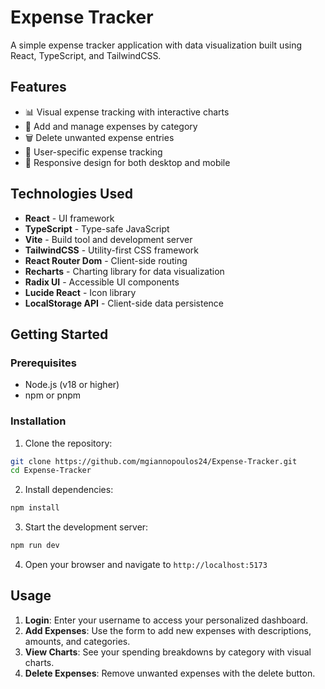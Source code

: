 # Expense Tracker

A simple expense tracker application with data visualization built using React, TypeScript, and TailwindCSS.

## Features

- 📊 Visual expense tracking with interactive charts
- 📝 Add and manage expenses by category
- 🗑️ Delete unwanted expense entries
- 👤 User-specific expense tracking
- 📱 Responsive design for both desktop and mobile

## Technologies Used

- **React** - UI framework
- **TypeScript** - Type-safe JavaScript
- **Vite** - Build tool and development server
- **TailwindCSS** - Utility-first CSS framework
- **React Router Dom** - Client-side routing
- **Recharts** - Charting library for data visualization
- **Radix UI** - Accessible UI components
- **Lucide React** - Icon library
- **LocalStorage API** - Client-side data persistence

## Getting Started

### Prerequisites

- Node.js (v18 or higher)
- npm or pnpm

### Installation

1. Clone the repository:
```bash
git clone https://github.com/mgiannopoulos24/Expense-Tracker.git
cd Expense-Tracker
```
2. Install dependencies:
```bash
npm install
```
3. Start the development server:
```bash
npm run dev
```
4. Open your browser and navigate to `http://localhost:5173`

## Usage
1. **Login**: Enter your username to access your personalized dashboard.
2. **Add Expenses**: Use the form to add new expenses with descriptions, amounts, and categories.
3. **View Charts**: See your spending breakdowns by category with visual charts.
4. **Delete Expenses**: Remove unwanted expenses with the delete button.